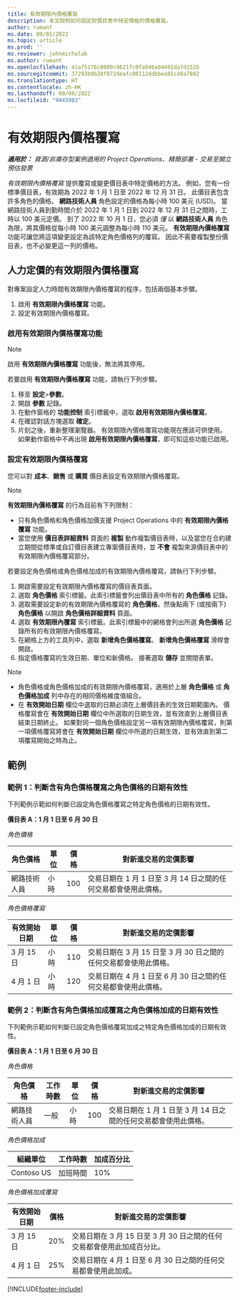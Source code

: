 ```yaml
---
title: 有效期限內價格覆寫
description: 本文說明如何設定對價目表中特定價格的價格覆寫。
author: rumant
ms.date: 09/01/2022
ms.topic: article
ms.prod: ''
ms.reviewer: johnmichalak
ms.author: rumant
ms.openlocfilehash: 41af5176c0809c9621fc0fa946a04492da7d152b
ms.sourcegitcommit: 37293b0b28f072deafc00112ddbbea91c48a7802
ms.translationtype: HT
ms.contentlocale: zh-HK
ms.lasthandoff: 09/08/2022
ms.locfileid: "9445983"
---
```

# <a name="date-effective-price-overrides"></a>有效期限內價格覆寫 

_**適用於：** 資源/非庫存型案例適用的 Project Operations、精簡部署 - 交易至開立預估發票_

*有效期限內價格覆寫* 提供覆寫或變更價目表中特定價格的方法。 例如，您有一份標準價目表，有效期為 2022 年 1 月 1 日至 2022 年 12 月 31 日。 此價目表包含許多角色的價格。 **網路技術人員** 角色設定的價格為每小時 100 美元 (USD)。 當網路技術人員到勤時間介於 2022 年 1 月 1 日到 2022 年 12 月 31 日之間時，工時以 100 美元定價。 到了 2022 年 10 月 1 日，您必須 *僅* 以 **網路技術人員** 角色為限，將其價格從每小時 100 美元調整為每小時 110 美元。 **有效期限內價格覆寫** 功能可讓您將這項變更設定為該特定角色價格列的覆寫。 因此不需要複製整份價目表，也不必變更這一列的價格。

## <a name="date-effective-price-overrides-for-labor-pricing"></a>人力定價的有效期限內價格覆寫

對專案設定人力時間有效期限內價格覆寫的程序，包括兩個基本步驟。

1. 啟用 **有效期限內價格覆寫** 功能。
1. 設定有效期限內價格覆寫。

### <a name="enable-the-date-effective-price-overrides-feature"></a>啟用有效期限內價格覆寫功能

> [!NOTE]
> 啟用 **有效期限內價格覆寫** 功能後，無法將其停用。

若要啟用 **有效期限內價格覆寫** 功能，請執行下列步驟。

1. 移至 **設定**\>**參數**。
1. 開啟 **參數** 記錄。
1. 在動作窗格的 **功能控制** 索引標籤中，選取 **啟用有效期限內價格覆寫**。
1. 在確認對話方塊選取 **確定**。
1. 片刻之後，重新整理瀏覽器。 有效期限內價格覆寫功能現在應該可供使用。 如果動作窗格中不再出現 **啟用有效期限內價格覆寫**，即可知這些功能已啟用。

### <a name="set-up-a-date-effective-price-override"></a>設定有效期限內價格覆寫

您可以對 **成本**、**銷售** 或 **購買** 價目表設定有效期限內價格覆寫。

> [!NOTE]
>**有效期限內價格覆寫** 的行為目前有下列限制：
>
> - 只有角色價格和角色價格加價支援 Project Operations 中的 **有效期限內價格覆寫** 功能。
> - 當您使用 **價目表詳細資料** 頁面的 **複製** 動作複製價目表時，以及當您在合約建立期間從標準或自訂價目表建立專案價目表時，並 **不會** 複製來源價目表中的有效期限內價格覆寫部分。

若要設定角色價格或角色價格加成的有效期限內價格覆寫，請執行下列步驟。

1. 開啟需要設定有效期限內價格覆寫的價目表頁面。
1. 選取 **角色價格** 索引標籤。此索引標籤會列出價目表中所有的 **角色價格** 記錄。
1. 選取需要設定新的有效期限內價格覆寫的 **角色價格**，然後點兩下 (或按兩下) **角色價格** 以開啟 **角色價格詳細資料** 頁面。
1. 選取 **有效期限內覆寫** 索引標籤。此索引標籤中的網格會列出所選 **角色價格** 記錄所有的有效期限內價格覆寫。
1. 在網格上方的工具列中，選取 **新增角色價格覆寫**。 **新增角色價格覆寫** 滑桿會開啟。
1. 指定價格覆寫的生效日期、單位和新價格。 接著選取 **儲存** 並關閉表單。

> [!NOTE]
> - 角色價格或角色價格加成的有效期限內價格覆寫，適用於上層 **角色價格** 或 **角色價格加成** 列中存在的相同價格維度值組合。
> - 在 **有效開始日期** 欄位中選取的日期必須在上層價目表的生效日期範圍內。 價格覆寫會在 **有效開始日期** 欄位中所選取的日期生效，並有效直到上層價目表結束日期終止。 如果對同一個角色價格設定另一項有效期限內價格覆寫，則第一項價格覆寫將會在 **有效開始日期** 欄位中所選的日期生效，並有效直到第二項覆寫開始之時為止。

## <a name="examples"></a>範例

### <a name="example-1-determining-date-effectivity-for-a-role-price-that-has-role-price-overrides"></a>範例 1：判斷含有角色價格覆寫之角色價格的日期有效性

下列範例示範如何判斷已設定角色價格覆寫之特定角色價格的日期有效性。

**價目表 A：1 月 1 日至 6 月 30 日**

*角色價格*

| 角色價格 | 單位 | 價格 | 對新進交易的定價影響 |
|---|---|---|---|
| 網路技術人員 | 小時 | 100 | 交易日期在 1 月 1 日至 3 月 14 日之間的任何交易都會使用此價格。 |

*角色價格覆寫*

| 有效開始日期 | 單位 | 價格 | 對新進交易的定價影響 |
|---|---|---|---|
| 3 月 15 日 | 小時 | 110 | 交易日期在 3 月 15 日至 3 月 30 日之間的任何交易都會使用此價格。 |
| 4 月 1 日 | 小時 | 120 | 交易日期在 4 月 1 日至 6 月 30 日之間的任何交易都會使用此價格。 |

### <a name="example-2-determining-date-effectivity-for-a-role-price-markup-that-has-role-price-markup-overrides"></a>範例 2：判斷含有角色價格加成覆寫之角色價格加成的日期有效性

下列範例示範如何判斷已設定角色價格覆寫加成之特定角色價格加成的日期有效性。

**價目表 A：1 月 1 日至 6 月 30 日**

*角色價格*

| 角色價格 | 工作時數 | 單位 | 價格 | 對新進交易的定價影響 |
|---|---|---|---|---|
| 網路技術人員 | 一般 | 小時 | 100 | 交易日期在 1 月 1 日至 3 月 14 日之間的任何交易都會使用此價格。 |

*角色價格加成*

| 組織單位 | 工作時數 | 加成百分比 |
|---|---|---|
| Contoso US | 加班時間 | 10% |

*角色價格加成覆寫*

| 有效開始日期 | 價格 | 對新進交易的定價影響 |
|---|---|---|
| 3 月 15 日 | 20% | 交易日期在 3 月 15 日至 3 月 30 日之間的任何交易都會使用此加成百分比。 |
| 4 月 1 日 | 25% | 交易日期在 4 月 1 日至 6 月 30 日之間的任何交易都會使用此加成。 |

[!INCLUDE[footer-include](../includes/footer-banner.md)]
